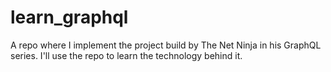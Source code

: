 # learn_graphql
A repo where I implement the project build by The Net Ninja in his GraphQL series. I'll use the repo to learn the technology behind it.
